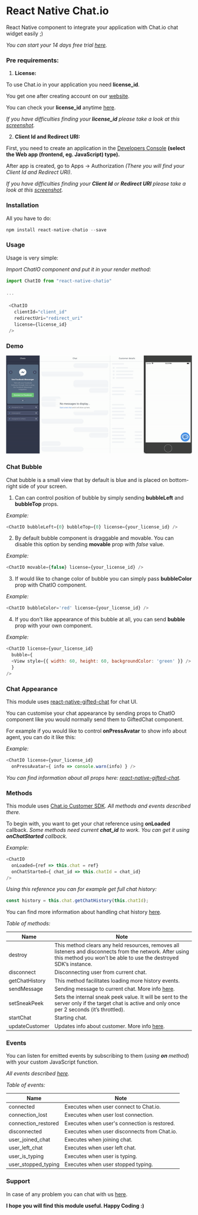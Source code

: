 ﻿# React Native Chat.io

React Native component to integrate your application with Chat.io chat widget easily ;)

*You can start your 14 days free trial [here](https://www.chat.io/).*

### Pre requirements:
1. **License:**

To use Chat.io in your application you need **license_id**. 

You get one after creating account on our [website](https://www.chat.io/).

You can check your **license_id** anytime [here](https://app.chat.io/settings/channel-website).

*If you have difficulties finding your **license_id** please take a look at this [screenshot](https://github.com/livechat/react-native-chatio/blob/master/chatio_license.png).*

2. **Client Id and Redirect URI:**

First, you need to create an application in the [Developers Console](https://accounts.chat.io) **(select the Web app (frontend, eg. JavaScript) type).** 

After app is created, go to Apps -> Authorization *(There you will find your Client Id and Redirect URI)*.

*If you have difficulties finding your **Client Id** or **Redirect URI**  please take a look at this [screenshot](https://github.com/livechat/react-native-chatio/blob/master/developer_console.png).*


### Installation
All you have to do:
```javascript
npm install react-native-chatio --save
```

### Usage

Usage is very simple:

*Import ChatIO component and put it in your render method:*
```javascript
import ChatIO from "react-native-chatio"

...

 <ChatIO
   clientId="client_id"
   redirectUri="redirect_uri"
   license={license_id}
 />
```

### Demo

![Alt Text](https://raw.githubusercontent.com/venits/react-native-router-flux/master/chatio_demo.gif)

### Chat Bubble

Chat bubble is a small view that by default is blue and is placed on bottom-right side of your screen.

1. Can can control position of bubble by simply sending **bubbleLeft** and **bubbleTop** props.

*Example:*
```javascript
<ChatIO bubbleLeft={0} bubbleTop={0} license={your_license_id} />
```

2. By default bubble component is draggable and movable. You can disable this option by sending **movable** prop with *false* value.

*Example:*
```javascript
<ChatIO movable={false} license={your_license_id} />
```

3. If would like to change color of bubble you can simply pass **bubbleColor** prop with ChatIO component.

*Example:*
```javascript
<ChatIO bubbleColor='red' license={your_license_id} />
```

4. If you don't like appearance of this bubble at all, you can send **bubble** prop with your own component.

*Example:*
```javascript
<ChatIO license={your_license_id}
  bubble={
  <View style={{ width: 60, height: 60, backgroundColor: 'green' }} />
  }
/>
```

### Chat Appearance

This module uses [react-native-gifted-chat](https://github.com/FaridSafi/react-native-gifted-chat) for chat UI.

You can customise your chat appearance by sending props to ChatIO component like you would normally send them to GiftedChat component.

For example if you would like to control **onPressAvatar** to show info about agent, you can do it like this:

*Example:*
```javascript
<ChatIO license={your_license_id}
  onPressAvatar={ info => console.warn(info) } />
```

*You can find information about all props here: [react-native-gifted-chat](https://github.com/FaridSafi/react-native-gifted-chat).*


### Methods

This module uses [Chat.io Customer SDK](https://www.chat.io/docs/customer-sdk).
*All methods and events described there.*

To begin with, you want to get your chat reference using **onLoaded** callback.
*Some methods need current **chat_id** to work. You can get it using **onChatStarted** callback.*

*Example:*
```javascript
<ChatIO 
  onLoaded={ref => this.chat = ref}
  onChatStarted={ chat_id => this.chatId = chat_id}
/>
```

*Using this reference you can for example get full chat history:*

```javascript
const history = this.chat.getChatHistory(this.chatId);
```

You can find more information about handling chat history [here](https://www.chat.io/docs/customer-sdk#getchathistory).

*Table of methods:*

|Name|Note|
|---|---|
| destroy | This method clears any held resources, removes all listeners and disconnects from the network. After using this method you won’t be able to use the destroyed SDK’s instance. |
| disconnect | Disconnecting user from current chat. |
| getChatHistory | This method facilitates loading more history events. |
| sendMessage | Sending message to current chat. More info [here](https://www.chat.io/docs/customer-sdk#sendmessage). |
| setSneakPeek | Sets the internal sneak peek value. It will be sent to the server only if the target chat is active and only once per 2 seconds (it’s throttled). |
| startChat | Starting chat.|
| updateCustomer | Updates info about customer. More info [here](https://www.chat.io/docs/customer-sdk#updatecustomer).|


### Events
You can listen for emitted events by subscribing to them (*using **on** method*) with your custom JavaScript function. 

*All events described [here](https://www.chat.io/docs/customer-sdk#events).*

*Table of events:*

|Name|Note|
|---|---|
|connected | Executes when user connect to Chat.io. |
|connection_lost | Executes when user lost connection. |
|connection_restored | Executes when user's connection is restored. |
|disconnected | Executes when user disconnects from Chat.io. |
|user_joined_chat | Executes when joining chat. |
|user_left_chat | Executes when user left chat. |
|user_is_typing | Executes when user is typing. |
|user_stopped_typing | Executes when user stopped typing.  |

### Support
In case of any problem you can chat with us [here](https://www.chat.io/live-chat-guide/).

**I hope you will find this module useful. Happy Coding :)**

